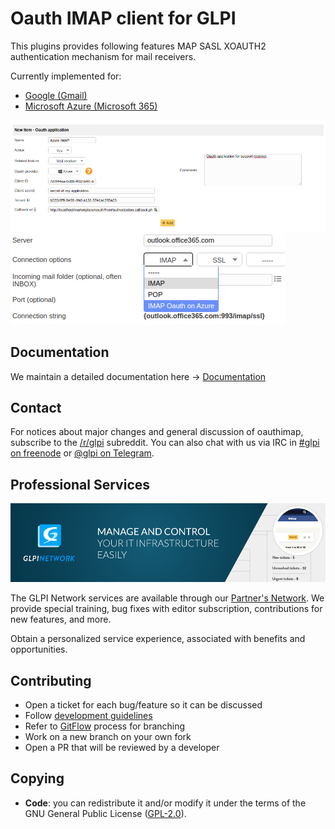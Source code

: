 # Oauth IMAP client for GLPI

This plugins provides following features MAP SASL XOAUTH2 authentication mechanism for mail receivers.

Currently implemented for:

 * [Google (Gmail)](https://developers.google.com/gmail/imap/xoauth2-protocol)
 * [Microsoft Azure (Microsoft 365)](https://docs.microsoft.com/en-us/exchange/client-developer/legacy-protocols/how-to-authenticate-an-imap-pop-smtp-application-by-using-oauth)

![Configuration page](docs/screenshots/config.png)
![mail receiver setup](docs/screenshots/config_oauth_mailcollector.png)

## Documentation

We maintain a detailed documentation here -> [Documentation](https://glpi-plugins.readthedocs.io/en/latest/oauthimap/index.html)

## Contact

For notices about major changes and general discussion of oauthimap, subscribe to the [/r/glpi](https://www.reddit.com/r/glpi/) subreddit.
You can also chat with us via IRC in [#glpi on freenode](http://webchat.freenode.net/?channels=glpi) or [@glpi on Telegram](https://t.me/glpien).

## Professional Services

![GLPI Network](docs/glpi_network.png "GLPI network")

The GLPI Network services are available through our [Partner's Network](http://www.teclib-edition.com/en/partners/). We provide special training, bug fixes with editor subscription, contributions for new features, and more.

Obtain a personalized service experience, associated with benefits and opportunities.

## Contributing

* Open a ticket for each bug/feature so it can be discussed
* Follow [development guidelines](http://glpi-developer-documentation.readthedocs.io/en/latest/plugins/index.html)
* Refer to [GitFlow](http://git-flow.readthedocs.io/) process for branching
* Work on a new branch on your own fork
* Open a PR that will be reviewed by a developer

## Copying

* **Code**: you can redistribute it and/or modify
    it under the terms of the GNU General Public License ([GPL-2.0](https://www.gnu.org/licenses/gpl-2.0.en.html)).
